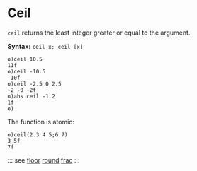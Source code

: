 # Ceil

`ceil` returns the least integer greater or equal to the argument.

**Syntax:** ```ceil x; ceil [x]```

```o
o)ceil 10.5
11f
o)ceil -10.5
-10f
o)ceil -2.5 0 2.5
-2 -0 -2f
o)abs ceil -1.2
1f
o)
```

The function is atomic:

```o
o)ceil(2.3 4.5;6.7)
3 5f
7f
```

::: see
[floor](/verbs/math/floor.md)
[round](/verbs/math/round.md)
[frac](/verbs/math/frac.md)
:::
